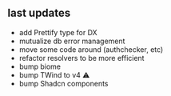 ## last updates

- add Prettify type for DX
- mutualize db error management
- move some code around (authchecker, etc)
- refactor resolvers to be more efficient
- bump biome
- bump TWind to v4 ⚠️
- bump Shadcn components
